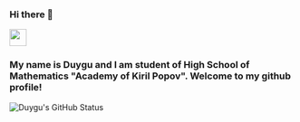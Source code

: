 ### Hi there 👋

<img src="https://user-images.githubusercontent.com/1303154/88677602-1635ba80-d120-11ea-84d8-d263ba5fc3c0.gif" width="30px">

### My name is Duygu and I am student of High School of Mathematics "Academy of Kiril Popov". Welcome to my github profile!
<img aling="left" alt="Duygu's GitHub Status" scr ="https://github-readme-status.vercel.app/api?username=duygu-rmdn&count_private=true&theme=tokyonight&hide=prs&show_icons=true">

